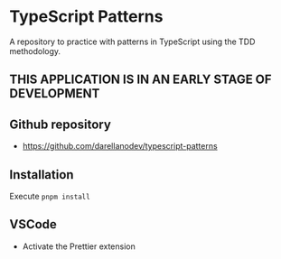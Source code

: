 # TypeScript Patterns

A repository to practice with patterns in TypeScript using the TDD methodology.

## THIS APPLICATION IS IN AN EARLY STAGE OF DEVELOPMENT

## Github repository

- <https://github.com/darellanodev/typescript-patterns>

## Installation

Execute `pnpm install`

## VSCode

- Activate the Prettier extension
